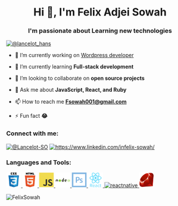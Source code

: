 <h1 align="center">Hi 👋, I'm Felix Adjei Sowah</h1>
<h3 align="center">I'm passionate about Learning new technologies</h3>

<p align="left"> <a href="https://twitter.com/lancelot_hans" target="blank"><img src="https://img.shields.io/twitter/follow/@lancelot_hans?logo=twitter&style=for-the-badge" alt="@lancelot_hans" /></a> </p>

- 🔭 I’m currently working on [Wordpress developer]()

- 🌱 I’m currently learning **Full-stack development**

- 👯 I’m looking to collaborate on **open source projects**

- 💬 Ask me about **JavaScript, React, and Ruby**

- 📫 How to reach me **Fsowah001@gmail.com**

- ⚡ Fun fact **😂**

<h3 align="left">Connect with me:</h3>
<p align="left">
<a href="https://github.com/Lancelot-SO" target="blank"><img align="center" src="https://raw.githubusercontent.com/rahuldkjain/github-profile-readme-generator/master/src/images/icons/Social/github.svg" alt="@Lancelot-SO" height="30" width="40" /></a>
<a href="https://linkedin.com/in/https://www.linkedin.com/in/felix-sowah/" target="blank"><img align="center" src="https://raw.githubusercontent.com/rahuldkjain/github-profile-readme-generator/master/src/images/icons/Social/linked-in-alt.svg" alt="https://www.linkedin.com/infelix-sowah/" height="30" width="40" /></a>
</p>

<h3 align="left">Languages and Tools:</h3>
<p align="left"> <a href="https://www.w3schools.com/css/" target="_blank" rel="noreferrer"> <img src="https://raw.githubusercontent.com/devicons/devicon/master/icons/css3/css3-original-wordmark.svg" alt="css3" width="40" height="40"/> </a> <a href="https://www.w3.org/html/" target="_blank" rel="noreferrer"> <img src="https://raw.githubusercontent.com/devicons/devicon/master/icons/html5/html5-original-wordmark.svg" alt="html5" width="40" height="40"/> </a> <a href="https://developer.mozilla.org/en-US/docs/Web/JavaScript" target="_blank" rel="noreferrer"> <img src="https://raw.githubusercontent.com/devicons/devicon/master/icons/javascript/javascript-original.svg" alt="javascript" width="40" height="40"/> </a> <a href="https://nodejs.org" target="_blank" rel="noreferrer"> <img src="https://raw.githubusercontent.com/devicons/devicon/master/icons/nodejs/nodejs-original-wordmark.svg" alt="nodejs" width="40" height="40"/> </a> <a href="https://www.photoshop.com/en" target="_blank" rel="noreferrer"> <img src="https://raw.githubusercontent.com/devicons/devicon/master/icons/photoshop/photoshop-line.svg" alt="photoshop" width="40" height="40"/> </a> <a href="https://reactjs.org/" target="_blank" rel="noreferrer"> <img src="https://raw.githubusercontent.com/devicons/devicon/master/icons/react/react-original-wordmark.svg" alt="react" width="40" height="40"/> </a> <a href="https://reactnative.dev/" target="_blank" rel="noreferrer"> <img src="https://reactnative.dev/img/header_logo.svg" alt="reactnative" width="40" height="40"/> </a> <a href="https://www.ruby-lang.org/en/" target="_blank" rel="noreferrer"> <img src="https://raw.githubusercontent.com/devicons/devicon/master/icons/ruby/ruby-original.svg" alt="ruby" width="40" height="40"/> </a> </p>

<p><img align="center" src="https://github-readme-streak-stats.herokuapp.com/?user=Lancelot-SO" alt="FelixSowah" /></p>


